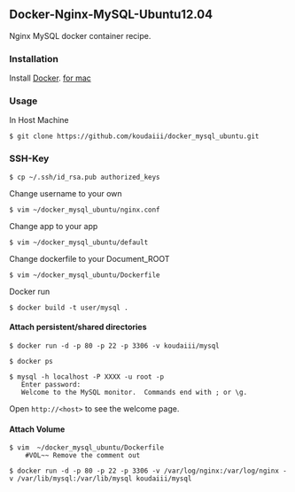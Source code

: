## Docker-Nginx-MySQL-Ubuntu12.04

Nginx MySQL docker container recipe.


### Installation

Install [Docker](https://gist.github.com/koudaiii/10282062#file-docker_install).
   [for mac](https://gist.github.com/koudaiii/10224422)

### Usage
In Host Machine

    $ git clone https://github.com/koudaiii/docker_mysql_ubuntu.git

### SSH-Key

    $ cp ~/.ssh/id_rsa.pub authorized_keys


Change username to your own

    $ vim ~/docker_mysql_ubuntu/nginx.conf

Change app to your app

    $ vim ~/docker_mysql_ubuntu/default

Change dockerfile to your Document_ROOT

    $ vim ~/docker_mysql_ubuntu/Dockerfile

Docker run

    $ docker build -t user/mysql .

#### Attach persistent/shared directories

    $ docker run -d -p 80 -p 22 -p 3306 -v koudaiii/mysql

    $ docker ps

    $ mysql -h localhost -P XXXX -u root -p
       Enter password:
       Welcome to the MySQL monitor.  Commands end with ; or \g.

Open `http://<host>` to see the welcome page.

#### Attach Volume

    $ vim  ~/docker_mysql_ubuntu/Dockerfile
        #VOL~~ Remove the comment out

    $ docker run -d -p 80 -p 22 -p 3306 -v /var/log/nginx:/var/log/nginx -v /var/lib/mysql:/var/lib/mysql koudaiii/mysql
